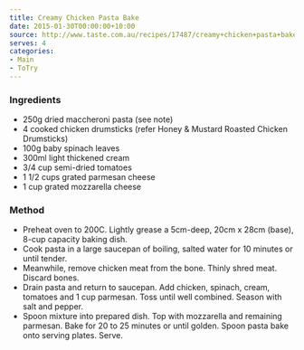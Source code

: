 ```yaml
---
title: Creamy Chicken Pasta Bake
date: 2015-01-30T00:00:00+10:00
source: http://www.taste.com.au/recipes/17487/creamy+chicken+pasta+bake
serves: 4
categories:
- Main
- ToTry
---
```











### Ingredients

* 250g dried maccheroni pasta (see note)
* 4 cooked chicken drumsticks (refer Honey & Mustard Roasted Chicken Drumsticks)
* 100g baby spinach leaves
* 300ml light thickened cream
* 3/4 cup semi-dried tomatoes
* 1 1/2 cups grated parmesan cheese
* 1 cup grated mozzarella cheese

### Method

* Preheat oven to 200C. Lightly grease a 5cm-deep, 20cm x 28cm (base), 8-cup capacity baking dish.
* Cook pasta in a large saucepan of boiling, salted water for 10 minutes or until tender.
* Meanwhile, remove chicken meat from the bone. Thinly shred meat. Discard bones.
* Drain pasta and return to saucepan. Add chicken, spinach, cream, tomatoes and 1 cup parmesan. Toss until well combined. Season with salt and pepper.
* Spoon mixture into prepared dish. Top with mozzarella and remaining parmesan. Bake for 20 to 25 minutes or until golden. Spoon pasta bake onto serving plates. Serve.
